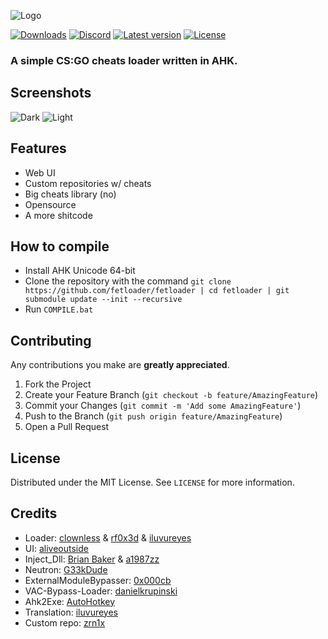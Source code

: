 
![Logo](https://i.imgur.com/eOSghI6.png)

[![Downloads](https://img.shields.io/github/downloads/fetloader/fetloader/total?style=flat-square)](https://github.com/fetloader/fetloader/releases)
[![Discord](https://img.shields.io/discord/963031690295521300?label=discord&style=flat-square)](https://discord.gg/ZuJCrEPgFw)
[![Latest version](https://img.shields.io/github/v/release/fetloader/fetloader?label=latest%20version&style=flat-square)](https://github.com/fetloader/fetloader/releases/latest)
[![License](https://img.shields.io/github/license/fetloader/fetloader?style=flat-square)](https://github.com/fetloader/fetloader/blob/main/LICENSE)
### A simple CS:GO cheats loader written in AHK.

## Screenshots
![Dark](https://fetloader.ml/dark.png) ![Light](https://fetloader.ml/light.png)


## Features
- Web UI
- Custom repositories w/ cheats
- Big cheats library (no)
- Opensource
- A more shitcode

## How to compile
- Install AHK Unicode 64-bit
- Clone the repository with the command `git clone https://github.com/fetloader/fetloader | cd fetloader | git submodule update --init --recursive`
- Run `COMPILE.bat`

## Contributing

Any contributions you make are **greatly appreciated**.

1. Fork the Project
2. Create your Feature Branch (`git checkout -b feature/AmazingFeature`)
3. Commit your Changes (`git commit -m 'Add some AmazingFeature'`)
4. Push to the Branch (`git push origin feature/AmazingFeature`)
5. Open a Pull Request

## License

Distributed under the MIT License. See `LICENSE` for more information.


## Credits
- Loader: [clownless](https://clownless.xyz) & [rf0x3d](https://rf0x3d.su) & [iluvureyes](https://t.me/iluvureyes)
- UI: [aliveoutside](https://github.com/aliveoutside)
- Inject_Dll: [Brian Baker](https://github.com/Fooly-Cooly) & [a1987zz](https://github.com/a1987zz)
- Neutron: [G33kDude](https://github.com/G33kDude/Neutron.ahk)
- ExternalModuleBypasser: [0x000cb](https://github.com/0x000cb)
- VAC-Bypass-Loader: [danielkrupinski](https://github.com/danielkrupinski/VAC-Bypass-Loader)
- Ahk2Exe: [AutoHotkey](https://github.com/AutoHotkey/Ahk2Exe)
- Translation: [iluvureyes](https://t.me/iluvureyes)
- Custom repo: [zrn1x](https://github.com/oliyase)
